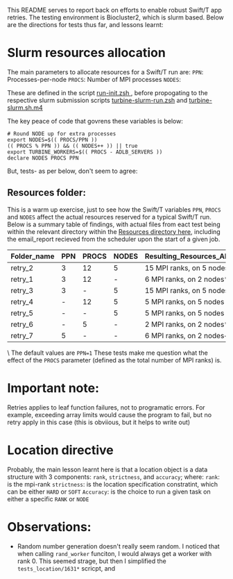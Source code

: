 This README serves to report back on efforts to enable robust  Swift/T app retries. The testing environment is Biocluster2, which is slurm based. Below are the directions for tests thus far, and lessons learnt:

# Slurm resources allocation

The main parameters to allocate resources for a Swift/T run are: 
`PPN`: Processes-per-node
`PROCS`: Number of MPI processes
`NODES`:

These are defined in the script [run-init.zsh  ](https://github.com/swift-lang/swift-t/blob/master/turbine/code/scripts/submit/run-init.zsh), before propogating to the respective slurm submission scripts [turbine-slurm-run.zsh](https://github.com/swift-lang/swift-t/blob/master/turbine/code/scripts/submit/slurm/turbine-slurm-run.zsh) and [turbine-slurm.sh.m4](https://github.com/swift-lang/swift-t/blob/master/turbine/code/scripts/submit/slurm/turbine-slurm.sh.m4i#L46)

The key peace of code that govrens these variables is below:

```
# Round NODE up for extra processes
export NODES=$(( PROCS/PPN ))
(( PROCS % PPN )) && (( NODES++ )) || true
export TURBINE_WORKERS=$(( PROCS - ADLB_SERVERS ))
declare NODES PROCS PPN 
```
But, tests- as per below, don't seem to agree:

## Resources folder:

This is a warm up exercise, just to see how the Swift/T variables `PPN`, `PROCS` and `NODES` affect the actual resources reserved for a typical Swift/T run. Below is a summary table of findings, with actual files from eact test being within the relevant directory within the [Resources directory here](https://github.com/ncsa/Swift-T-Variant-Calling/tree/master/test/biocluster2/app_retries/Resources), including the email_report recieved from the scheduler upon the start of a given job.


|Folder_name|PPN | PROCS| NODES|Resulting_Resources_Allocated|
|-------|----|------|------|------|
|retry_2|3|12|5| 15 MPI ranks, on 5 nodes|
|retry_1|3|12|-| 6 MPI ranks, on 2 nodes\* |
|retry_3|3|-|5|  15 MPI ranks, on 5 nodes|
|retry_4|-|12|5| 5 MPI ranks, on 5 nodes|
|retry_5|-|-|5| 5 MPI ranks, on 5 nodes|
|retry_6|-|5|-| 2 MPI ranks, on 2 nodes\* |
|retry_7|5|-|-| 6 MPI ranks, on 2 nodes+|
\ The default values are `PPN=1`
These tests make me question what the effect of the `PROCS` parameter (defined as the total number of MPI ranks) is. 

# Important note: 
Retries applies to leaf function failures, not to programatic errors. For example, exceeding array limits would cause the program to fail, but no retry apply in this case (this is obviious, but it helps to write out)

# Location directive 

Probably, the main lesson learnt here is that a location object is a data structure with 3 components: `rank`, `strictness`, and `accuracy`; where:
`rank`: is the mpi-rank
`strictness`: is the location specification constratint, which can be either `HARD` or `SOFT`
`Accuracy`: is the choice to run a given task on either a specific `RANK` or `NODE`

# Observations:

- Random number generation doesn't really seem random. I noticed that when calling `rand_worker` funciton, I would always get a worker with rank 0. This seemed strage, but then I simplified the `tests_location/1631*`  scricpt, and 
